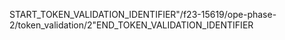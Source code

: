 START_TOKEN_VALIDATION_IDENTIFIER"/f23-15619/ope-phase-2/token_validation/2"END_TOKEN_VALIDATION_IDENTIFIER